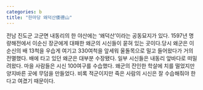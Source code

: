 ```yaml
---
categories: b
title: "한마당 왜덕산倭德山"
---
```

전남 진도군 고군면 내동리의 한 야산에는 ‘왜덕산’이라는 공동묘지가 있다. 1597년 명량해전에서 이순신 장군에게 대패한 왜군의 시신들이 묻혀 있는 곳이다.당시 왜군은 이순신의 배 13척을 우습게 여기고 330여척을 앞세워 울돌목으로 밀고 들어왔다가 거의 전멸했다. 배에 타고 있던 왜군은 대부분 수장됐다. 일부 시신들은 내동리 앞바다로 떠밀려왔다. 마을 사람들은 시신 100여구를 수습했다. 왜군의 잔인한 학살에 치를 떨었지만 양지바른 곳에 무덤을 만들었다. 비록 적군이지만 죽은 사람의 시신은 잘 수습해줘야 한다고 여겼기 때문이다. 